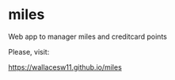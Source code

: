 # miles
Web app to manager miles and creditcard points

Please, visit:

https://wallacesw11.github.io/miles

